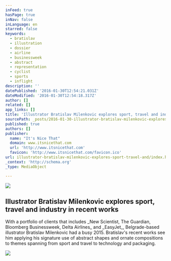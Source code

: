 ```yaml
---
inFeed: true
hasPage: true
inNav: false
inLanguage: en
starred: false
keywords:
  - bratislav
  - illustration
  - dossier
  - airline
  - businessweek
  - abstract
  - representation
  - cyclist
  - sports
  - inflight
description: ''
datePublished: '2016-01-30T12:54:21.031Z'
dateModified: '2016-01-30T12:54:18.317Z'
author: []
related: []
app_links: []
title: 'Illustrator Bratislav Milenkovic explores sport, travel and industry in recent works'
sourcePath: _posts/2016-01-30-illustrator-bratislav-milenkovic-explores-sport-travel-and.md
published: true
authors: []
publisher:
  name: "It's Nice That"
  domain: www.itsnicethat.com
  url: 'http://www.itsnicethat.com'
  favicon: 'http://www.itsnicethat.com/favicon.ico'
url: illustrator-bratislav-milenkovic-explores-sport-travel-and/index.html
_context: 'http://schema.org'
_type: MediaObject

---
```

![](https://the-grid-user-content.s3-us-west-2.amazonaws.com/b386a392-eca8-4da7-a9b3-e547117d30bc.gif)

<article style=""><h1>Illustrator Bratislav Milenkovic explores sport, travel and industry in recent works</h1><p>With a portfolio of clients that includes _New Scientist, The Guardian, Bloomberg Businessweek, Delta Airlines_ and _EasyJet_, Belgrade-based illustrator Bratislav Milenkovic had a busy 2015. Bratislav's recent works see him applying his signature use of abstract shapes and ornate compositions to themes spanning from sport and travel to technology and packaging.</p><img src="https://s3-us-west-2.amazonaws.com/the-grid-img/p/3d20edb18f612875f24ba2037548b9c55bed1bbd.jpg" /></article>